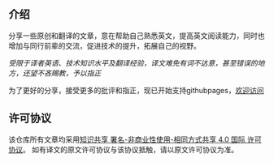 ## 介绍

分享一些原创和翻译的文章，意在帮助自己熟悉英文，提高英文阅读能力，同时也增加与同行前辈的交流，促进技术的提升，拓展自己的视野。

*受限于译者英语、技术知识水平及翻译经验，译文难免有词不达意，甚至错误的地方，还望不吝赐教，予以指正*

为了更好的分享，接受更多的批评和指正，现已开始支持githubpages，[欢迎访问](https://dracarys.github.io)


## 许可协议

该仓库所有文章均采用[知识共享 署名-非商业性使用-相同方式共享 4.0 国际 许可协议](https://creativecommons.org/licenses/by-nc-sa/4.0/deed.zh)。
如有译文的原文许可协议与该协议抵触，请以原文许可协议为准。

